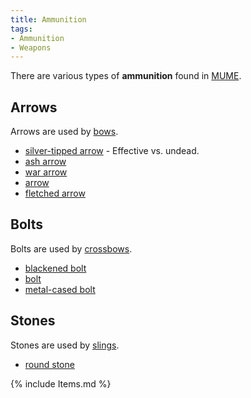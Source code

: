```yaml
---
title: Ammunition
tags:
- Ammunition
- Weapons
---
```


There are various types of **ammunition** found in
[MUME](MUME "wikilink").

## Arrows

Arrows are used by [bows](Missile_weapons#Longbow "wikilink").

- [silver-tipped arrow](silver-tipped_arrow "wikilink") - Effective vs.
  undead.
- [ash arrow](ash_arrow "wikilink")
- [war arrow](war_arrow "wikilink")
- [arrow](arrow "wikilink")
- [fletched arrow](fletched_arrow "wikilink")

## Bolts

Bolts are used by [crossbows](Missile_weapons#Crossbows "wikilink").

- [blackened bolt](blackened_bolt "wikilink")
- [bolt](bolt "wikilink")
- [metal-cased bolt](metal-cased_bolt "wikilink")

## Stones

Stones are used by [slings](Missile_weapons#Slings "wikilink").

- [round stone](round_stone "wikilink")

{% include Items.md %}
